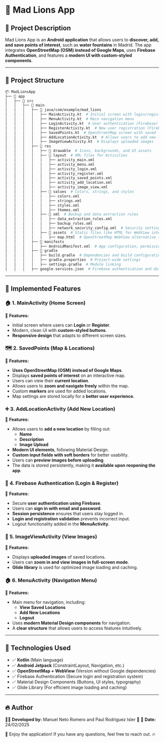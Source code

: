 # 📌 Mad Lions App

## 🚀 Project Description
Mad Lions App is an **Android application** that allows users to **discover, add, and save points of interest**, such as **water fountains** in Madrid. The app integrates **OpenStreetMap (OSM) instead of Google Maps**, uses **Firebase Authentication**, and features a **modern UI with custom-styled components**.


---

## 📂 **Project Structure**
```bash
📦 MadLionsApp
├── 📂 app
│   ├── 📂 src
│   │   ├── 📂 main
│   │   │   ├── 📂 java/com/example/mad_lions
│   │   │   │   ├── MainActivity.kt  # Initial screen with login/register
│   │   │   │   ├── MenuActivity.kt  # Main navigation menu
│   │   │   │   ├── LoginActivity.kt  # User authentication (Firebase)
│   │   │   │   ├── RegisterActivity.kt  # New user registration (Firebase)
│   │   │   │   ├── SavedPoints.kt  # OpenStreetMap screen with saved locations
│   │   │   │   ├── AddLocationActivity.kt  # Allows users to add new locations
│   │   │   │   ├── ImageViewActivity.kt  # Displays uploaded images
│   │   │   ├── 📂 res
│   │   │   │   ├── 📂 drawable  # Icons, backgrounds, and UI assets
│   │   │   │   ├── 📂 layout  # XML files for Activities
│   │   │   │   │   ├── activity_main.xml
│   │   │   │   │   ├── activity_menu.xml
│   │   │   │   │   ├── activity_login.xml
│   │   │   │   │   ├── activity_register.xml
│   │   │   │   │   ├── activity_saved_points.xml
│   │   │   │   │   ├── activity_add_location.xml
│   │   │   │   │   ├── activity_image_view.xml
│   │   │   │   ├── 📂 values  # Colors, strings, and styles
│   │   │   │   │   ├── colors.xml
│   │   │   │   │   ├── strings.xml
│   │   │   │   │   ├── styles.xml
│   │   │   │   │   ├── themes.xml
│   │   │   │   ├── 📂 xml  # Backup and data extraction rules
│   │   │   │   │   ├── data_extraction_rules.xml
│   │   │   │   │   ├── backup_rules.xml
│   │   │   │   │   ├── network_security_config.xml  # Security settings for network requests
│   │   │   │   ├── 📂 assets  # Static files like HTML for WebView integration
│   │   │   │   │   ├── map.html  # OpenStreetMap WebView alternative (if used)
│   │   │   ├── 📂 manifests
│   │   │   │   ├── AndroidManifest.xml  # App configuration, permissions, and Firebase setup
│   │   │   ├── 📂 gradle
│   │   │   │   ├── build.gradle  # Dependencies and build configurations
│   │   │   │   ├── gradle.properties  # Project-wide settings
│   │   │   │   ├── settings.gradle  # Module linking
│   │   │   ├── google-services.json  # Firebase authentication and database config (not included in repo)
```
---

## 📌 **Implemented Features**
### 🏠 **1. MainActivity (Home Screen)**
📌 **Features:**
- Initial screen where users can **Login** or **Register**.
- Modern, clean UI with **custom-styled buttons**.
- **Responsive design** that adapts to different screen sizes.

### 🗺 **2. SavedPoints (Map & Locations)**
📌 **Features:**
- **Uses OpenStreetMap (OSM) instead of Google Maps**.
- Displays **saved points of interest** on an interactive map.
- Users can view their **current location**.
- Allows users to **zoom and navigate freely** within the map.
- Custom **markers** are used for added locations.
- Map settings are stored locally for a **better user experience**.

### ➕ **3. AddLocationActivity (Add New Location)**
📌 **Features:**
- Allows users to **add a new location** by filling out:
  - **Name**
  - **Description**
  - **Image Upload**
- **Modern UI elements**, following Material Design.
- **Custom input fields with soft borders** for better usability.
- Users can **preview images before uploading**.
- The data is stored persistently, making it **available upon reopening the app**.

### 🔐 **4. Firebase Authentication (Login & Register)**
📌 **Features:**
- Secure **user authentication using Firebase**.
- Users can **sign in with email and password**.
- **Session persistence** ensures that users stay logged in.
- **Login and registration validation** prevents incorrect input.
- Logout functionality added in the **MenuActivity**.

### 📸 **5. ImageViewActivity (View Images)**
📌 **Features:**
- Displays **uploaded images** of saved locations.
- Users can **zoom in and view images in full-screen mode**.
- **Glide library** is used for optimized image loading and caching.

### 🏠 **6. MenuActivity (Navigation Menu)**
📌 **Features:**
- Main menu for navigation, including:
  - **View Saved Locations**
  - **Add New Locations**
  - **Logout**
- Uses **modern Material Design components** for navigation.
- A **clear structure** that allows users to access features intuitively.

---

## 📌 **Technologies Used**
- ✅ **Kotlin** (Main language)
- ✅ **Android Jetpack** (ConstraintLayout, Navigation, etc.)
- ✅ **OpenStreetMap + WebView** (Version without Google dependencies)
- ✅ Firebase Authentication (Secure login and registration system)
- ✅ Material Design Components (Buttons, UI styles, typography)
- ✅ Glide Library (For efficient image loading and caching)
---

## 🔥 **Author**
👨‍💻 **Developed by:** Manuel Neto Romero and Paul Rodriguez Isler 🚀
📅 **Date:** 24/02/2025

🚀 Enjoy the application! If you have any questions, feel free to reach out. 🔥
